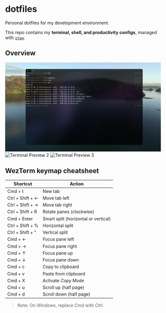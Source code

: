 # dotfiles

Personal dotfiles for my development environment.  

This repo contains my **terminal, shell, and productivity configs**, managed with [`stow`](https://www.gnu.org/software/stow/).

## Overview

![Terminal Preview 1](assets/screenshots/WezTerm.png)
![Terminal Preview 2](assets/screenshots/WezTerm_tmux.png)
![Terminal Preview 3](./assets/screenshots/LazyVim.png)

## WezTerm keymap cheatsheet

| Shortcut         | Action                               |
|------------------|--------------------------------------|
| Cmd + t          | New tab                              |
| Ctrl + Shift + ← | Move tab left                        |
| Ctrl + Shift + → | Move tab right                       |
| Ctrl + Shift + R | Rotate panes (clockwise)             |
| Cmd + Enter      | Smart split (horizontal or vertical) |
| Ctrl + Shift + % | Horizontal split                     |
| Ctrl + Shift + " | Vertical split                       |
| Cmd + ←          | Focus pane left                      |
| Cmd + →          | Focus pane right                     |
| Cmd + ↑          | Focus pane up                        |
| Cmd + ↓          | Focus pane down                      |
| Cmd + c          | Copy to clipboard                    |
| Cmd + v          | Paste from clipboard                 |
| Cmd + X          | Activate *Copy Mode*                 |
| Cmd + u          | Scroll up (half page)                |
| Cmd + d          | Scroll down (half page)              |

> Note: On Windows, replace *Cmd* with *Ctrl*.


